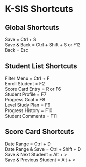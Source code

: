 # K-SIS Shortcuts

## Global Shortcuts
Save = Ctrl + S  
Save & Back = Ctrl + Shift + S or F12  
Back = Esc  

## Student List Shortcuts
Filter Menu = Ctrl + F  
Enroll Student = F2  
Score Card Entry = R or F6  
Student Profile = F7  
Progress Goal = F8  
Level Study Plan = F9  
Progress History = F10  
Student Comments = F11  

## Score Card Shortcuts
Date Range = Ctrl + D  
Date Range & Save = Ctrl + Shift + D  
Save & Next Student = Alt + >  
Save & Previous Student = Alt + <  
